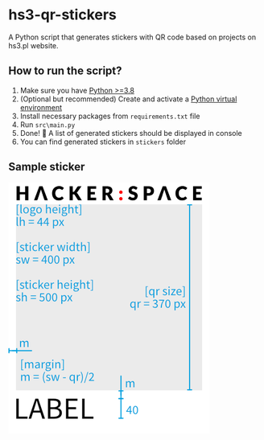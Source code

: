 # hs3-qr-stickers
A Python script that generates stickers with QR code based on projects on hs3.pl website.

## How to run the script?
1. Make sure you have [Python >=3.8](https://www.python.org/)
2. (Optional but recommended) Create and activate a [Python virtual environment](https://docs.python.org/3/library/venv.html#creating-virtual-environments)
2. Install necessary packages from `requirements.txt` file
3. Run `src\main.py`
4. Done! 🎊 A list of generated stickers should be displayed in console
5. You can find generated stickers in `stickers` folder

## Sample sticker

![sample sticker](assets/sample_sticker.png)
